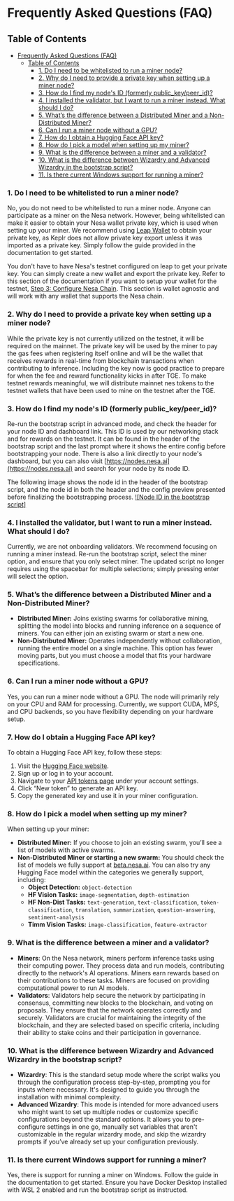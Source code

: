 # Frequently Asked Questions (FAQ)

## Table of Contents
- [Frequently Asked Questions (FAQ)](#frequently-asked-questions-faq)
  - [Table of Contents](#table-of-contents)
    - [1. Do I need to be whitelisted to run a miner node?](#1-do-i-need-to-be-whitelisted-to-run-a-miner-node)
    - [2. Why do I need to provide a private key when setting up a miner node?](#2-why-do-i-need-to-provide-a-private-key-when-setting-up-a-miner-node)
    - [3. How do I find my node's ID (formerly public\_key/peer\_id)?](#3-how-do-i-find-my-nodes-id-formerly-public_keypeer_id)
    - [4. I installed the validator, but I want to run a miner instead. What should I do?](#4-i-installed-the-validator-but-i-want-to-run-a-miner-instead-what-should-i-do)
    - [5. What’s the difference between a Distributed Miner and a Non-Distributed Miner?](#5-whats-the-difference-between-a-distributed-miner-and-a-non-distributed-miner)
    - [6. Can I run a miner node without a GPU?](#6-can-i-run-a-miner-node-without-a-gpu)
    - [7. How do I obtain a Hugging Face API key?](#7-how-do-i-obtain-a-hugging-face-api-key)
    - [8. How do I pick a model when setting up my miner?](#8-how-do-i-pick-a-model-when-setting-up-my-miner)
    - [9. What is the difference between a miner and a validator?](#9-what-is-the-difference-between-a-miner-and-a-validator)
    - [10. What is the difference between Wizardry and Advanced Wizardry in the bootstrap script?](#10-what-is-the-difference-between-wizardry-and-advanced-wizardry-in-the-bootstrap-script)
    - [11. Is there current Windows support for running a miner?](#11-is-there-current-windows-support-for-running-a-miner)

### 1. Do I need to be whitelisted to run a miner node?
No, you do not need to be whitelisted to run a miner node. Anyone can participate as a miner on the Nesa network. However, being whitelisted can make it easier to obtain your Nesa wallet private key, which is used when setting up your miner. We recommend using [Leap Wallet](https://www.leapwallet.io/) to obtain your private key, as Keplr does not allow private key export unless it was imported as a private key. Simply follow the guide provided in the documentation to get started.

You don't have to have Nesa's testnet configured on leap to get your private key. You can simply create a new wallet and export the private key. Refer to this section of the documentation if you want to setup your wallet for the testnet, [Step 3: Configure Nesa Chain](https://docs.nesa.ai/nesa/using-nesa/getting-started/wallet-setup#step-3-configure-nesa-chain). This section is wallet agnostic and will work with any wallet that supports the Nesa chain.

### 2. Why do I need to provide a private key when setting up a miner node?
While the private key is not currently utilized on the testnet, it will be required on the mainnet. The private key will be used by the miner to pay the gas fees when registering itself online and will be the wallet that receives rewards in real-time from blockchain transactions when contributing to inference. Including the key now is good practice to prepare for when the fee and reward functionality kicks in after TGE. To make testnet rewards meaningful, we will distribute mainnet nes tokens to the testnet wallets that have been used to mine on the testnet after the TGE.

### 3. How do I find my node's ID (formerly public_key/peer_id)?
Re-run the bootstrap script in advanced mode, and check the header for your node ID and dashboard link. This ID is used by our networking stack and for rewards on the testnet. It can be found in the header of the bootstrap script and the last prompt where it shows the entire config before bootstrapping your node. There is also a link directly to your node's dashboard, but you can also visit [https://nodes.nesa.ai](https://nodes.nesa.ai) and search for your node by its node ID.

The following image shows the node id in the header of the bootstrap script, and the node id in both the header and the config preview presented before finalizing the bootstrapping process. [![Node ID in the bootstrap script]](https://raw.githubusercontent.com/nesaorg/bootstrap/master/images/node_id.png)

### 4. I installed the validator, but I want to run a miner instead. What should I do?
Currently, we are not onboarding validators. We recommend focusing on running a miner instead. Re-run the bootstrap script, select the miner option, and ensure that you only select miner. The updated script no longer requires using the spacebar for multiple selections; simply pressing enter will select the option.

### 5. What’s the difference between a Distributed Miner and a Non-Distributed Miner?
- **Distributed Miner:** Joins existing swarms for collaborative mining, splitting the model into blocks and running inference on a sequence of miners. You can either join an existing swarm or start a new one.
- **Non-Distributed Miner:** Operates independently without collaboration, running the entire model on a single machine. This option has fewer moving parts, but you must choose a model that fits your hardware specifications.

### 6. Can I run a miner node without a GPU?
Yes, you can run a miner node without a GPU. The node will primarily rely on your CPU and RAM for processing. Currently, we support CUDA, MPS, and CPU backends, so you have flexibility depending on your hardware setup.

### 7. How do I obtain a Hugging Face API key?
To obtain a Hugging Face API key, follow these steps:
1. Visit the [Hugging Face website](https://huggingface.co/).
2. Sign up or log in to your account.
3. Navigate to your [API tokens page](https://huggingface.co/settings/tokens) under your account settings.
4. Click “New token” to generate an API key.
5. Copy the generated key and use it in your miner configuration.

### 8. How do I pick a model when setting up my miner?
When setting up your miner:
- **Distributed Miner:** If you choose to join an existing swarm, you’ll see a list of models with active swarms. 
- **Non-Distributed Miner or starting a new swarm:** You should check the list of models we fully support at [beta.nesa.ai](https://beta.nesa.ai). You can also try any Hugging Face model within the categories we generally support, including:
   - **Object Detection:** `object-detection`
   - **HF Vision Tasks:** `image-segmentation`, `depth-estimation`
   - **HF Non-Dist Tasks:** `text-generation`, `text-classification`, `token-classification`, `translation`, `summarization`, `question-answering`, `sentiment-analysis`
   - **Timm Vision Tasks:** `image-classification`, `feature-extractor`

### 9. What is the difference between a miner and a validator?
- **Miners**: On the Nesa network, miners perform inference tasks using their computing power. They process data and run models, contributing directly to the network's AI operations. Miners earn rewards based on their contributions to these tasks. Miners are focused on providing computational power to run AI models.
- **Validators**: Validators help secure the network by participating in consensus, committing new blocks to the blockchain, and voting on proposals. They ensure that the network operates correctly and securely. Validators are crucial for maintaining the integrity of the blockchain, and they are selected based on specific criteria, including their ability to stake coins and their participation in governance.

### 10. What is the difference between Wizardry and Advanced Wizardry in the bootstrap script?
- **Wizardry**: This is the standard setup mode where the script walks you through the configuration process step-by-step, prompting you for inputs where necessary. It's designed to guide you through the installation with minimal complexity.
- **Advanced Wizardry**: This mode is intended for more advanced users who might want to set up multiple nodes or customize specific configurations beyond the standard options. It allows you to pre-configure settings in one go, manually set variables that aren't customizable in the regular wizardry mode, and skip the wizardry prompts if you’ve already set up your configuration previously.

### 11. Is there current Windows support for running a miner?
Yes, there is support for running a miner on Windows. Follow the guide in the documentation to get started. Ensure you have Docker Desktop installed with WSL 2 enabled and run the bootstrap script as instructed.
